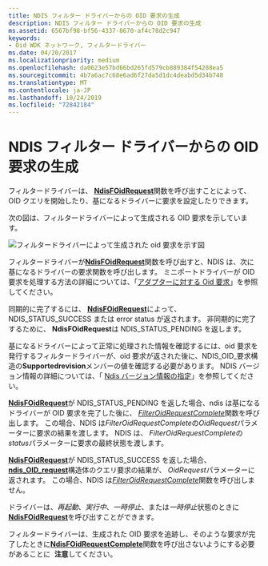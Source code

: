 ```yaml
---
title: NDIS フィルター ドライバーからの OID 要求の生成
description: NDIS フィルター ドライバーからの OID 要求の生成
ms.assetid: 6567bf98-bf56-4337-8670-af4c78d2c947
keywords:
- Oid WDK ネットワーク, フィルタードライバー
ms.date: 04/20/2017
ms.localizationpriority: medium
ms.openlocfilehash: da0623e57bd66bd265fd579cb889384f54288ea5
ms.sourcegitcommit: 4b7a6ac7c68e6ad6f27da5d1dc4deabd5d34b748
ms.translationtype: MT
ms.contentlocale: ja-JP
ms.lasthandoff: 10/24/2019
ms.locfileid: "72842184"
---
```

# <a name="generating-oid-requests-from-an-ndis-filter-driver"></a>NDIS フィルター ドライバーからの OID 要求の生成





フィルタードライバーは、 [**NdisFOidRequest**](https://docs.microsoft.com/windows-hardware/drivers/ddi/ndis/nf-ndis-ndisfoidrequest)関数を呼び出すことによって、OID クエリを開始したり、基になるドライバーに要求を設定したりできます。

次の図は、フィルタードライバーによって生成される OID 要求を示しています。

![フィルタードライバーによって生成された oid 要求を示す図](images/filterrequest.png)

フィルタードライバーが[**NdisFOidRequest**](https://docs.microsoft.com/windows-hardware/drivers/ddi/ndis/nf-ndis-ndisfoidrequest)関数を呼び出すと、NDIS は、次に基になるドライバーの要求関数を呼び出します。 ミニポートドライバーが OID 要求を処理する方法の詳細については、「[アダプターに対する Oid 要求](miniport-adapter-oid-requests.md)」を参照してください。

同期的に完了するには、 [**NdisFOidRequest**](https://docs.microsoft.com/windows-hardware/drivers/ddi/ndis/nf-ndis-ndisfoidrequest)によって、NDIS\_STATUS\_SUCCESS または error status が返されます。 非同期的に完了するために、 **NdisFOidRequest**は NDIS\_STATUS\_PENDING を返します。

基になるドライバーによって正常に処理された情報を確認するには、oid 要求を発行するフィルタードライバーが、oid 要求が返された後に、NDIS\_OID\_要求構造の**Supportedrevision**メンバーの値を確認する必要があります。 NDIS バージョン情報の詳細については、「 [Ndis バージョン情報の指定](specifying-ndis-version-information.md)」を参照してください。

[**NdisFOidRequest**](https://docs.microsoft.com/windows-hardware/drivers/ddi/ndis/nf-ndis-ndisfoidrequest)が NDIS\_STATUS\_PENDING を返した場合、ndis は基になるドライバーが OID 要求を完了した後に、 [*FilterOidRequestComplete*](https://docs.microsoft.com/windows-hardware/drivers/ddi/ndis/nc-ndis-filter_oid_request_complete)関数を呼び出します。 この場合、NDIS は*FilterOidRequestComplete*の*OidRequest*パラメーターに要求の結果を渡します。 NDIS は、 *FilterOidRequestComplete*の*status*パラメーターに要求の最終状態を渡します。

[**NdisFOidRequest**](https://docs.microsoft.com/windows-hardware/drivers/ddi/ndis/nf-ndis-ndisfoidrequest)が NDIS\_STATUS\_SUCCESS を返した場合、 [**ndis\_OID\_request**](https://docs.microsoft.com/windows-hardware/drivers/ddi/ndis/ns-ndis-_ndis_oid_request)構造体のクエリ要求の結果が、 *OidRequest*パラメーターに返されます。 この場合、NDIS は[*FilterOidRequestComplete*](https://docs.microsoft.com/windows-hardware/drivers/ddi/ndis/nc-ndis-filter_oid_request_complete)関数を呼び出しません。

ドライバーは、*再起動*、*実行中*、*一時停止*、または*一時停止*状態のときに[**NdisFOidRequest**](https://docs.microsoft.com/windows-hardware/drivers/ddi/ndis/nf-ndis-ndisfoidrequest)を呼び出すことができます。

フィルタードライバーは、生成された OID 要求を追跡し、そのような要求が完了したときに[**NdisFOidRequestComplete**](https://docs.microsoft.com/windows-hardware/drivers/ddi/ndis/nf-ndis-ndisfoidrequestcomplete)関数を呼び出さないようにする必要があることに  **注意**してください。

 

 

 






